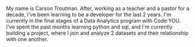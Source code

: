 My name is Carson Troutman. After, working as a teacher and a pastor for a decade, I've been learning to be a developer for the last 2 years. I'm currently in the final stages of a Data Analytics program with Code:YOU. I've spent the past months learning python and sql, and I'm currently building a project, where I join and analyze 2 datasets and their relationship with one another.




<!---
ctroutman23/ctroutman23 is a ✨ special ✨ repository because its `README.md` (this file) appears on your GitHub profile.
You can click the Preview link to take a look at your changes.
--->
